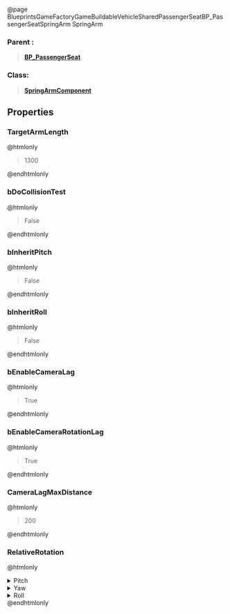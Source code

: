 @page BlueprintsGameFactoryGameBuildableVehicleSharedPassengerSeatBP_PassengerSeatSpringArm SpringArm
### Parent :
<b><a href="_blueprints_game_factory_game_buildable_vehicle-shared_passenger_seat_b_p__passenger_seat.html"><blockquote>BP_PassengerSeat</blockquote></a></b>
### Class:
<b><a href="_class_script_spring_arm_component.html"><blockquote>SpringArmComponent</blockquote></a></b>
## Properties
### TargetArmLength
@htmlonly
<blockquote>1300</blockquote>
@endhtmlonly

### bDoCollisionTest
@htmlonly
<blockquote>False</blockquote>
@endhtmlonly

### bInheritPitch
@htmlonly
<blockquote>False</blockquote>
@endhtmlonly

### bInheritRoll
@htmlonly
<blockquote>False</blockquote>
@endhtmlonly

### bEnableCameraLag
@htmlonly
<blockquote>True</blockquote>
@endhtmlonly

### bEnableCameraRotationLag
@htmlonly
<blockquote>True</blockquote>
@endhtmlonly

### CameraLagMaxDistance
@htmlonly
<blockquote>200</blockquote>
@endhtmlonly

### RelativeRotation
@htmlonly
<details>
 <summary>Pitch</summary>
<blockquote>-30.00001335144043</blockquote>
</details>
<details>
 <summary>Yaw</summary>
<blockquote>0</blockquote>
</details>
<details>
 <summary>Roll</summary>
<blockquote>0</blockquote>
</details>
@endhtmlonly

